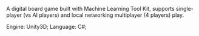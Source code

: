 A digital board game built with Machine Learning Tool Kit, supports single-player (vs AI players) and local networking multiplayer (4 players) play.

Engine: Unity3D;
Language: C#;

